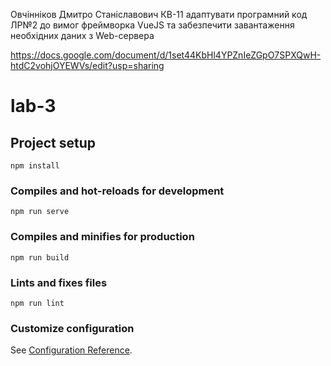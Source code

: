 Овчінніков Дмитро Станіславович КВ-11
адаптувати програмний код ЛР№2 до вимог фреймворка VueJS та забезпечити завантаження необхідних даних з Web-сервера 

https://docs.google.com/document/d/1set44KbHl4YPZnIeZGpO7SPXQwH-htdC2vohjOYEWVs/edit?usp=sharing

# lab-3

## Project setup
```
npm install
```

### Compiles and hot-reloads for development
```
npm run serve
```

### Compiles and minifies for production
```
npm run build
```

### Lints and fixes files
```
npm run lint
```

### Customize configuration
See [Configuration Reference](https://cli.vuejs.org/config/).
